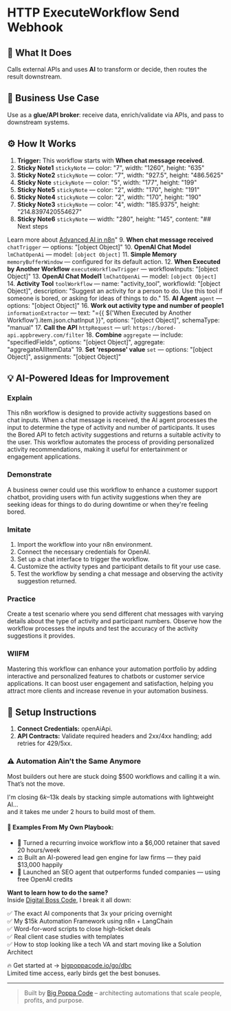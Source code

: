 # HTTP ExecuteWorkflow Send Webhook
  ## 🚀 What It Does
  Calls external APIs and uses **AI** to transform or decide, then routes the result downstream.
  
  ## 💼 Business Use Case
  Use as a **glue/API broker**: receive data, enrich/validate via APIs, and pass to downstream systems.
  
  ## ⚙️ How It Works
  1. **Trigger:** This workflow starts with **When chat message received**.
  2. **Sticky Note1** `stickyNote` — color: "7", width: "1260", height: "635"
3. **Sticky Note2** `stickyNote` — color: "7", width: "927.5", height: "486.5625"
4. **Sticky Note** `stickyNote` — color: "5", width: "177", height: "199"
5. **Sticky Note5** `stickyNote` — color: "2", width: "170", height: "191"
6. **Sticky Note4** `stickyNote` — color: "2", width: "170", height: "190"
7. **Sticky Note3** `stickyNote` — color: "4", width: "185.9375", height: "214.8397420554627"
8. **Sticky Note6** `stickyNote` — width: "280", height: "145", content: "## Next steps

Learn more about [Advanced AI in n8n](https://docs.n8n.io/advanced-ai/)"
9. **When chat message received** `chatTrigger` — options: "[object Object]"
10. **OpenAI Chat Model** `lmChatOpenAi` — model: `[object Object]`
11. **Simple Memory** `memoryBufferWindow` — configured for its default action.
12. **When Executed by Another Workflow** `executeWorkflowTrigger` — workflowInputs: "[object Object]"
13. **OpenAI Chat Model1** `lmChatOpenAi` — model: `[object Object]`
14. **Activity Tool** `toolWorkflow` — name: "activity_tool", workflowId: "[object Object]", description: "Suggest an activity for a person to do. Use this tool if someone is bored, or asking for ideas of things to do."
15. **AI Agent** `agent` — options: "[object Object]"
16. **Work out activity type and number of people1** `informationExtractor` — text: "={{ $('When Executed by Another Workflow').item.json.chatInput }}", options: "[object Object]", schemaType: "manual"
17. **Call the API** `httpRequest` — url: `https://bored-api.appbrewery.com/filter`
18. **Combine** `aggregate` — include: "specifiedFields", options: "[object Object]", aggregate: "aggregateAllItemData"
19. **Set 'response' value** `set` — options: "[object Object]", assignments: "[object Object]"
  
  ## 💡 AI-Powered Ideas for Improvement
  ### Explain
This n8n workflow is designed to provide activity suggestions based on chat inputs. When a chat message is received, the AI agent processes the input to determine the type of activity and number of participants. It uses the Bored API to fetch activity suggestions and returns a suitable activity to the user. This workflow automates the process of providing personalized activity recommendations, making it useful for entertainment or engagement applications.

### Demonstrate
A business owner could use this workflow to enhance a customer support chatbot, providing users with fun activity suggestions when they are seeking ideas for things to do during downtime or when they're feeling bored.

### Imitate
1. Import the workflow into your n8n environment.
2. Connect the necessary credentials for OpenAI.
3. Set up a chat interface to trigger the workflow.
4. Customize the activity types and participant details to fit your use case.
5. Test the workflow by sending a chat message and observing the activity suggestion returned.

### Practice
Create a test scenario where you send different chat messages with varying details about the type of activity and participant numbers. Observe how the workflow processes the inputs and test the accuracy of the activity suggestions it provides.

### WIIFM
Mastering this workflow can enhance your automation portfolio by adding interactive and personalized features to chatbots or customer service applications. It can boost user engagement and satisfaction, helping you attract more clients and increase revenue in your automation business.
  
  ## 🔧 Setup Instructions
  1. **Connect Credentials:** openAiApi.
2. **API Contracts:** Validate required headers and 2xx/4xx handling; add retries for 429/5xx.
  
### ⚠️ Automation Ain’t the Same Anymore

Most builders out here are stuck doing $500 workflows and calling it a win.  
That’s not the move.  

I'm closing $6k–$13k deals by stacking simple automations with lightweight AI...  
and it takes me under 2 hours to build most of them.

#### 🧠 Examples From My Own Playbook:
- 🔁 Turned a recurring invoice workflow into a $6,000 retainer that saved 20 hours/week  
- ⚖️ Built an AI-powered lead gen engine for law firms — they paid $13,000 happily  
- 🚀 Launched an SEO agent that outperforms funded companies — using free OpenAI credits  

**Want to learn how to do the same?**  
Inside [Digital Boss Code](https://bigpoppacode.io/go/dbc), I break it all down:

✅ The exact AI components that 3x your pricing overnight  
✅ My $15k Automation Framework using n8n + LangChain  
✅ Word-for-word scripts to close high-ticket deals  
✅ Real client case studies with templates  
✅ How to stop looking like a tech VA and start moving like a Solution Architect  

🔥 Get started at → [bigpoppacode.io/go/dbc](https://bigpoppacode.io/go/dbc)  
Limited time access, early birds get the best bonuses.

---
> Built by [Big Poppa Code](https://bigpoppacode.io) – architecting automations that scale people, profits, and purpose.
  